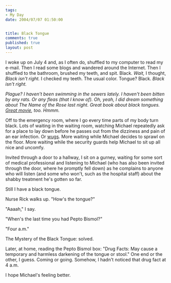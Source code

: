 ```yaml
--- 
tags:
- My Day
date: 2004/07/07 01:50:00


title: Black Tongue
comments: true
published: true
layout: post
---
```


<p> I woke up on July 4 and, as I often do, shuffled to my computer to read my e-mail.  Then I read some blogs and wandered around the Internet.  Then I shuffled to the bathroom, brushed my teeth, and spit.  Black.  <em>Wait,</em> I thought, <em>Black isn't right.</em>  I checked my teeth.  The usual color.  Tongue?  Black.  <em>Black isn't right.</em>
</p>
<p>
<em>Plague?  I haven't been swimming in the sewers lately.  I haven't been bitten by any rats.  Or any fleas (that I know of).  Oh, yeah, I did dream something about <em>The Name of the Rose</em> last night.  Great book about black tongues. <a href="http://www.amazon.com/exec/obidos/ASIN/B0001Z37IG/dalehemer-20">Great movie</a>, too.  Hmmm.</em>
</p>
<p> Off to the emergency room, where I go every time parts of my body turn black.  Lots of waiting in the waiting room, watching Michael repeatedly ask for a place to lay down before he passes out from the dizziness and pain of an ear infection.  Or <a href="http://trot.dale.emery.name/2003/05/wugs/">wugs</a>.  More waiting while Michael decides to sprawl on the floor.  More waiting while the security guards help Michael to sit up all nice and uncomfy. </p>
<p> Invited through a door to a hallway, I sit on a gurney, waiting for some sort of medical professional and listening to Michael (who has also been invited through the door, where he promptly fell down) as he complains to anyone who will listen (and some who won't, such as the hospital staff) about the shabby treatment he's gotten so far. </p>
<p> Still I have a black tongue. </p>
<p> Nurse Rick walks up.  "How's the tongue?" </p>
<p> "Aaaah," I say. </p>
<p> "When's the last time you had Pepto Bismol?" </p>
<p> "Four a.m." </p>
<p> The Mystery of the Black Tongue: solved. </p>
<p> Later, at home, reading the Pepto Bismol box:  "Drug Facts:  May cause a temporary and harmless darkening of the tongue or stool."  One end or the other, I guess.  Coming or going.  Somehow, I hadn't noticed that drug fact at 4 a.m. </p>
<p> I hope Michael's feeling better. </p>
